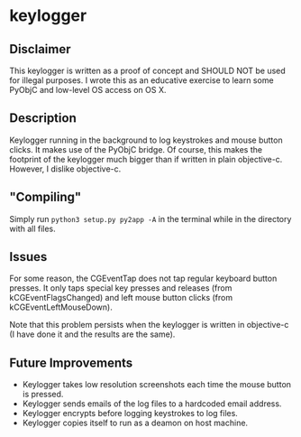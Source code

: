 # keylogger
## Disclaimer
This keylogger is written as a proof of concept and SHOULD NOT be used for illegal purposes. I wrote this as an educative exercise to learn some PyObjC and low-level OS access on OS X.

## Description
Keylogger running in the background to log keystrokes and mouse button clicks. It makes use of the PyObjC bridge. Of course, this makes the footprint of the keylogger much bigger than if written in plain objective-c. However, I dislike objective-c.

## "Compiling"
Simply run `python3 setup.py py2app -A` in the terminal while in the directory with all files.


## Issues
For some reason, the CGEventTap does not tap regular keyboard button presses. It only taps special key presses and releases (from kCGEventFlagsChanged) and left mouse button clicks (from kCGEventLeftMouseDown).

Note that this problem persists when the keylogger is written in objective-c (I have done it and the results are the same).

## Future Improvements
- Keylogger takes low resolution screenshots each time the mouse button is pressed.
- Keylogger sends emails of the log files to a hardcoded email address.
- Keylogger encrypts before logging keystrokes to log files.
- Keylogger copies itself to run as a deamon on host machine.
